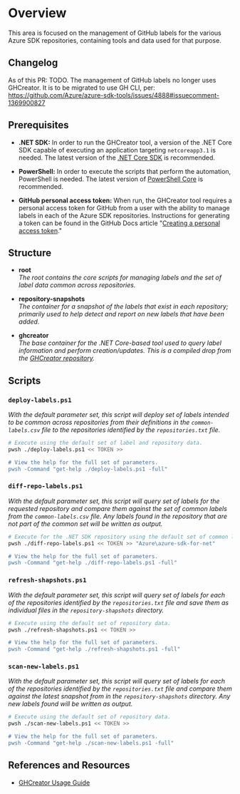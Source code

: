 # Overview

This area is focused on the management of GitHub labels for the various Azure SDK repositories, containing tools and data used for that purpose.  

## Changelog

As of this PR: TODO.
The management of GitHub labels no longer uses GHCreator. It is to be migrated to use GH CLI, per:
https://github.com/Azure/azure-sdk-tools/issues/4888#issuecomment-1369900827

## Prerequisites

- **.NET SDK:** In order to run the GHCreator tool, a version of the .NET Core SDK capable of executing an application targeting `netcoreapp3.1` is needed.  The latest version of the [.NET Core SDK](https://dotnet.microsoft.com/download) is recommended.

- **PowerShell:** In order to execute the scripts that perform the automation, PowerShell is needed.  The latest version of [PowerShell Core](https://github.com/PowerShell/PowerShell/blob/master/README.md) is recommended.

- **GitHub personal access token:** When run, the GHCreator tool requires a personal access token for GitHub from a user with the ability to manage labels in each of the Azure SDK repositories.  Instructions for generating a token can be found in the GitHub Docs article "[Creating a personal access token](https://docs.github.com/en/github/authenticating-to-github/keeping-your-account-and-data-secure/creating-a-personal-access-token)."

## Structure

* **root**  
  _The root contains the core scripts for managing labels and the set of label data common across repositories._

* **repository-snapshots**  
  _The container for a snapshot of the labels that exist in each repository; primarily used to help detect and report on new labels that have been added._

* **ghcreator**  
  _The base container for the .NET Core-based tool used to query label information and perform creation/updates.  This is a compiled drop from the [GHCreator repository](https://github.com/AlexGhiondea/ghcreate)._
  
 ## Scripts
 
 ### `deploy-labels.ps1`
   _With the default parameter set, this script will deploy set of labels intended to be common across repositories from their definitions in the `common-labels.csv` file to the repositories identified by the `repositories.txt` file._
   
   ```bash
   # Execute using the default set of label and repository data.
   pwsh ./deploy-labels.ps1 << TOKEN >>
   
   # View the help for the full set of parameters.
   pwsh -Command "get-help ./deploy-labels.ps1 -full"
   ```
   
  ### `diff-repo-labels.ps1`
   _With the default parameter set, this script will query set of labels for the requested repository and compare them against the set of common labels from the `common-labels.csv` file.  Any labels found in the repository that are not    part of the common set will be written as output._
   
   ```bash
   # Execute for the .NET SDK repository using the default set of common label data.
   pwsh ./diff-repo-labels.ps1 << TOKEN >> "Azure\azure-sdk-for-net"
   
   # View the help for the full set of parameters.
   pwsh -Command "get-help ./diff-repo-labels.ps1 -full"
   ```
   
  ### `refresh-shapshots.ps1`
   _With the default parameter set, this script will query set of labels for each of the repositories identified by the `repositories.txt` file and save them as individual files in the `repository-shapshots` directory._
   
   ```bash
   # Execute using the default set of repository data.
   pwsh ./refresh-shapshots.ps1 << TOKEN >>
   
   # View the help for the full set of parameters.
   pwsh -Command "get-help ./refresh-shapshots.ps1 -full"
   ```
   
  ### `scan-new-labels.ps1`
   _With the default parameter set, this script will query set of labels for each of the repositories identified by the `repositories.txt` file and compare them against the latest snapshot from in the `repository-shapshots` directory. Any new labels found will be written as output._
   
   ```bash
   # Execute using the default set of repository data.
   pwsh ./scan-new-labels.ps1 << TOKEN >>
   
   # View the help for the full set of parameters.
   pwsh -Command "get-help ./scan-new-labels.ps1 -full"
   ```
   
  ## References and Resources
  
  - [GHCreator Usage Guide](https://github.com/AlexGhiondea/ghcreate/blob/master/README.md)

